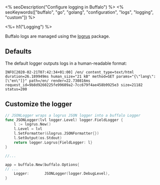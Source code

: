 <% seoDescription("Configure logging in Buffalo") %>
<% seoKeywords(["buffalo", "go", "golang", "configuration", "logs", "logging", "custom"]) %>

<%= h1("Logging") %>

Buffalo logs are managed using the [logrus](https://github.com/sirupsen/logrus) package.

## Defaults

The default logger outputs logs in a human-readable format:

```
INFO[2020-02-21T07:42:34+01:00] /en/ content_type=text/html duration=26.189949ms human_size="21 kB" method=GET params="{\"lang\":[\"en\"]}" path=/en/ render=22.730816ms request_id=9b8d9260225fe99609a2-7cc679f4ae458b9925e3 size=21182 status=200
```

## Customize the logger
```go
// JSONLogger wraps a logrus JSON logger into a buffalo Logger
func JSONLogger(lvl logger.Level) logger.FieldLogger {
    l := logrus.New()
    l.Level = lvl
    l.SetFormatter(&logrus.JSONFormatter{})
    l.SetOutput(os.Stdout)
    return logger.Logrus{FieldLogger: l}
}

//... 

app = buffalo.New(buffalo.Options{
// ...
    Logger:       JSONLogger(logger.DebugLevel),
}
```
